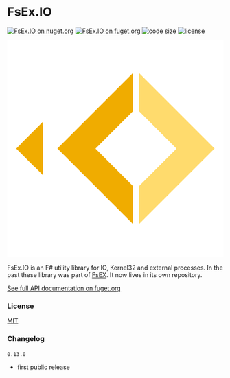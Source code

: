 
# FsEx.IO

[![FsEx.IO on nuget.org](https://img.shields.io/nuget/v/FsEx.IO)](https://www.nuget.org/packages/FsEx.IO/)
[![FsEx.IO on fuget.org](https://www.fuget.org/packages/FsEx.IO/badge.svg)](https://www.fuget.org/packages/FsEx.IO)
![code size](https://img.shields.io/github/languages/code-size/goswinr/FsEx.IO.svg) 
[![license](https://img.shields.io/github/license/goswinr/FsEx.IO)](LICENSE)

![Logo](https://raw.githubusercontent.com/goswinr/FsEx.IO/main/Doc/logo.png)

FsEx.IO is an F# utility library for IO, Kernel32 and external processes.
In the past these library was part of [FsEX](https://github.com/goswinr/FsEx).
It now lives in its own repository.

[See full API documentation on fuget.org](https://www.fuget.org/packages/FsEx.IO)

### License
[MIT](https://raw.githubusercontent.com/goswinr/FsEx.IO/main/LICENSE.txt)

### Changelog
`0.13.0`
- first public release

